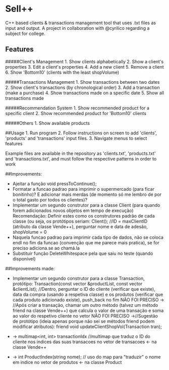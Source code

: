 # Sell++ 

C++ based clients & transactions management tool that uses .txt files as input and output.
A project in collaboration with @cyrilico regarding a subject for college. 

## Features

#####Client's Management
	1. Show clients alphabetically
	2. Show a client's properties
	3. Edit a client's properties
	4. Add a new client
	5. Remove a client
	6. Show 'Bottom10' (clients with the least shopVolume)

#####Transactions Management
	1. Show transactions between two dates
	2. Show client's transactions (by chronological order)
	3. Add a transaction (make a purchase)
	4. Show transactions made on a specific date
	5. Show all transactions made

#####Recommendation System
	1. Show recommended product for a specific client
	2. Show recommended product for 'Bottom10' clients

#####Others
	1. Show available products
	
##Usage
	1. Run program
	2. Follow instructions on screen to add 'clients', 'products' and 'transactions' input files.
	3. Navigate menus to select features

Example files are available in the repository as 'clients.txt', 'products.txt' and 'transactions.txt', and must follow the respective patterns in order to work

##Improvements:

- Ajeitar a função void pressToContinue();
- Formatar a funcao padrao para imprimir o supermercado (para ficar bonitinho)? E adicionar mais merdas (de momento só me lembro de por o total gasto por todos os clientes)?
 - Implementar um segundo construtor para a classe Client (para quando forem adicionados novos objetos em tempo de execução)
	Recomendação: Definir estes como os construtores padrão de cada classe (ou seja, os protótipos seriam:
			Client(); //ID = maxClientID (atributo da classe Vende++), perguntar nome e data de adesão, shopVolume = 0
- Naquela funcao padrao para imprimir cada tipo de dados, não se coloca endl no fim da funcao (convenção que me parece mais pratica), se for preciso adiciona.se ao chamá.la
- Substituir função DeleteWhitespace pela que saiu no teste (quando disponível)


##Improvements made:

- Implementar um segundo construtor para a classe Transaction, protótipo:
			Transaction(const vector<Product> &productList, const vector<Client> &clientList);
			//Dentro, perguntar o ID do cliente (verificar que existe), data da compra (usando a respetiva classe) e os produtos (verificar que cada produto adicionado existe), push_back no fim
			NÃO FOI PRECISO -> //Após criar a transação, chamar um outro método (talvez um método friend na classe Vende++) que calcula o valor de uma transação e soma ao valor do respetivo cliente no vetor
			NÃO FOI PRECISO ->//Sugestão de protótipo (ideia apenas porque não sei se métodos friend podem modificar atributos): friend void updateClientShopVol(Transaction tran);

- -> multimap<int, int> transactionIdx //multimap que traduz o ID do cliente nos indices das suas transacoes no vetor de transacoes <- na classe Vende++
- -> int ProductIndex(string nome); // uso do map para "traduzir" o nome em indice no vetor de produtos <- na classe Product
